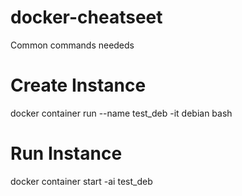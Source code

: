 # docker-cheatseet
Common commands neededs


# Create Instance
  
  docker container run --name test_deb -it debian bash

# Run Instance

  docker container start -ai test_deb

